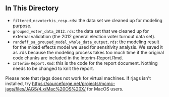 ## In This Directory
- `filtered_ncvoterhis_resp.rds`: the data set we cleaned up for modeling purpose.
- `grouped_voter_data_2012.rds`: the data set that we cleaned up for external validation (the 2012 general election voter turnout data set).
- `randeff_sa_grouped_model_whole_data_output.rds`: the modeling result for the mixed effects model we used for sensitivity analysis. We saved it as .rds because the modeling process takes too much time if the original code chunks are included in the Interim-Report.Rmd.
- `Interim-Report.Rmd`: this is the code for the report document. Nothing needs to be changed to knit the report.

Please note that rjags does not work for virtual machines. If rjags isn't installed, try https://sourceforge.net/projects/mcmc-jags/files/JAGS/4.x/Mac%20OS%20X/ for MacOS users.